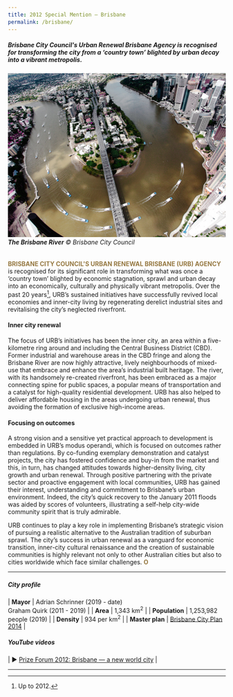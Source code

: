 ```yaml
---
title: 2012 Special Mention — Brisbane
permalink: /brisbane/
--- 
```


##### Brisbane City Council's Urban Renewal Brisbane Agency is recognised for transforming the city from a ‘country town’ blighted by urban decay into a vibrant metropolis.

###### ![Brisbane](/images/special-mentions/brisbane.jpg)**The Brisbane River** © Brisbane City Council

<b><font color="#967942">BRISBANE CITY COUNCIL'S URBAN RENEWAL BRISBANE (URB) AGENCY</font></b> is recognised for its significant role in transforming what was once a ‘country town’ blighted by economic stagnation, sprawl and urban decay into an economically, culturally and physically vibrant metropolis. Over the past 20 years[^1], URB’s sustained initiatives have successfully revived local economies and inner-city living by regenerating derelict industrial sites and revitalising the city’s neglected riverfront.

#### **Inner city renewal**

The focus of URB’s initiatives has been the inner city, an area within a five-kilometre ring around and including the Central Business District (CBD). Former industrial and warehouse areas in the CBD fringe and along the Brisbane River are now highly attractive, lively neighbourhoods of mixed-use that embrace and enhance the area’s industrial built heritage. The river, with its handsomely re-created riverfront, has been embraced as a major connecting spine for public spaces, a popular means of transportation and a catalyst for high-quality residential development. URB has also helped to deliver affordable housing in the areas undergoing urban renewal, thus avoiding the formation of exclusive high-income areas.

#### **Focusing on outcomes**

A strong vision and a sensitive yet practical approach to development is embedded in URB’s modus operandi, which is focused on outcomes rather than regulations. By co-funding exemplary demonstration and catalyst projects, the city has fostered confidence and buy-in from the market and this, in turn, has changed attitudes towards higher-density living, city growth and urban renewal. Through positive partnering with the private sector and proactive engagement with local communities, URB has gained their interest, understanding and commitment to Brisbane’s urban environment. Indeed, the city’s quick recovery to the January 2011 floods was aided by scores of volunteers, illustrating a self-help city-wide community spirit that is truly admirable.

URB continues to play a key role in implementing Brisbane’s strategic vision of pursuing a realistic alternative to the Australian tradition of suburban sprawl. The city’s success in urban renewal as a vanguard for economic transition, inner-city cultural renaissance and the creation of sustainable communities is highly relevant not only to other Australian cities but also to cities worldwide which face similar challenges. **<font color="#967942">O</font>**

---

##### **City profile**

| **Mayor** | Adrian Schrinner (2019 - date) <br> Graham Quirk (2011 - 2019) |
| **Area** | 1,343 km<sup>2</sup> |
| **Population** | 1,253,982 people (2019) | 
| **Density** | 934 per km<sup>2</sup> |
| **Master plan** | [Brisbane City Plan 2014](https://www.brisbane.qld.gov.au/planning-and-building/planning-guidelines-and-tools/brisbane-city-plan-2014) |

##### **YouTube videos**

| ▶️ [Prize Forum 2012: Brisbane — a new world city](https://youtu.be/t5DTqiI0FgM) |

---

[^1]: Up to 2012.
